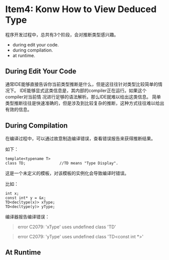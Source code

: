 # Item4: Konw How to View Deduced Type

程序开发过程中，总共有3个阶段，会对推断类型感兴趣。

- during edit your code.
- during compilation.
- at runtime.

## During Edit Your Code

通常IDE能够直接告诉你当前类型推断是什么，但是这往往针对类型比较简单的情况下。
IDE能够显式这类信息是，其内部的compiler正在运行。如果这个compiler对当前情
况进行足够的语法解析。那么IDE就难以给出这类信息。
简单类型推断往往是快速准确的，但是涉及到比较复杂的推断，这种方式往往难以给出
有效的信息。

## During Compilation

在编译过程中，可以通过故意制造编译错误，查看错误报告来获得推断结果。

如下：

    template<typename T>
    class TD;               //TD means "Type Display".

这是一个未定义的模板，对该模板的实例化会导致编译时错误。

比如：

    int x;
    const int* y = &x;
    TD<decltype(x)> xType;
    TD<decltype(y)> yType;

编译器报告编译错误：

>error C2079: 'xType' uses undefined class 'TD<int>'

>error C2079: 'yType' uses undefined class 'TD<const int *>'

## At Runtime




